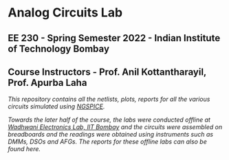 # Analog Circuits Lab

## EE 230 - Spring Semester 2022 - Indian Institute of Technology Bombay

## Course Instructors - Prof. Anil Kottantharayil, Prof. Apurba Laha

*This repository contains all the netlists, plots, reports for all the various circuits simulated using [NGSPICE](http://ngspice.sourceforge.net/).*


*Towards the later half of the course, the labs were conducted offline at [Wadhwani Electronics Lab, IIT Bombay](https://www.ee.iitb.ac.in/~wel_iitb/) and the circuits were assembled on breadboards and the readings were obtained using instruments such as DMMs, DSOs and AFGs. The reports for these offline labs can also be found here.*
